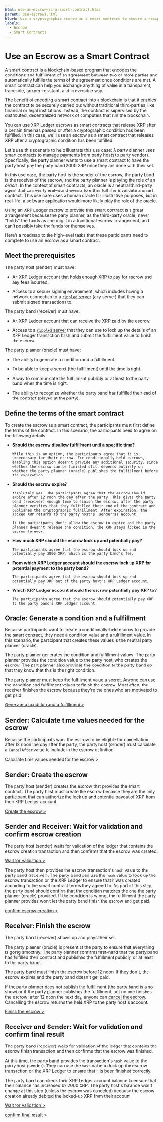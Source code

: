 ```yaml
---
html: use-an-escrow-as-a-smart-contract.html
parent: use-escrows.html
blurb: Use a cryptographic escrow as a smart contract to ensure a recipient gets paid only if they successfully perform a service.
labels:
  - Escrow
  - Smart Contracts
---
```

# Use an Escrow as a Smart Contract

A smart contract is a blockchain-based program that encodes the conditions and fulfillment of an agreement between two or more parties and automatically fulfills the terms of the agreement once conditions are met. A smart contract can help you exchange anything of value in a transparent, traceable, tamper-resistant, and irreversible way.

The benefit of encoding a smart contract into a blockchain is that it enables the contract to be securely carried out without traditional third-parties, like financial or legal institutions. Instead, the contract is supervised by the distributed, decentralized network of computers that run the blockchain.

You can use XRP Ledger escrows as smart contracts that release XRP after a certain time has passed or after a cryptographic condition has been fulfilled. In this case, we'll use an escrow as a smart contract that releases XRP after a cryptographic condition has been fulfilled.

Let's use this scenario to help illustrate this use case: A party planner uses smart contracts to manage payments from party hosts to party vendors. Specifically, the party planner wants to use a smart contract to have the party host pay the party band 2000 XRP once they are done with their set.

In this use case, the party host is the sender of the escrow, the party band is the receiver of the escrow, and the party planner is playing the role of an _oracle_. In the context of smart contracts, an oracle is a neutral third-party agent that can verify real-world events to either fulfill or invalidate a smart contract. This use case uses a human oracle for illustrative purposes, but in real-life, a software application would more likely play the role of the oracle.

Using an XRP Ledger escrow to provide this smart contract is a great arrangement because the party planner, as the third-party oracle, never "holds" the funds as one might in a traditional escrow arrangement, and can't possibly take the funds for themselves.

Here’s a roadmap to the high-level tasks that these participants need to complete to use an escrow as a smart contract.


## Meet the prerequisites

The party host (sender) must have:

- An XRP Ledger [account](accounts.html#creating-accounts) that holds enough XRP to pay for escrow and any fees incurred.

- Access to a secure signing environment, which includes having a network connection to a [`rippled` server](install-rippled.html) (any server) that they can submit signed transactions to. <!--#{ once set up secure signing tutorial is available, link to it from here }# -->

The party band (receiver) must have:

- An XRP Ledger [account](accounts.html#creating-accounts) that can receive the XRP paid by the escrow.

- Access to a [`rippled` server](install-rippled.html) that they can use to look up the details of an XRP Ledger transaction hash and submit the fulfillment value to finish the escrow.

The party planner (oracle) must have:

- The ability to generate a condition and a fulfillment.

- To be able to keep a secret (the fulfillment) until the time is right.

- A way to communicate the fulfillment publicly or at least to the party band when the time is right.

- The ability to recognize whether the party band has fulfilled their end of the contract (played at the party).




## Define the terms of the smart contract

To create the escrow as a smart contract, the participants must first define the terms of the contract. In this scenario, the participants need to agree on the following details.

- **Should the escrow disallow fulfillment until a specific time?**

      While this is an option, the participants agree that it is unnecessary for their escrow. For conditionally-held escrows, enabling this option doesn't provide any additional security, since whether the escrow can be finished still depends entirely on whether the party planner (oracle) publishes the fulfillment before the expiration.

- **Should the escrow expire?**

      Absolutely yes. The participants agree that the escrow should expire after 12 noon the day after the party. This gives the party band (receiver) enough time to finish the escrow, after the party planner verifies that they fulfilled their end of the contract and publishes the cryptographic fulfillment. After expiration, the locked XRP returns to the party host's (sender's) account.

      If the participants don't allow the escrow to expire and the party planner doesn't release the condition, the XRP stays locked in the escrow forever.

- **How much XRP should the escrow lock up and potentially pay?**

      The participants agree that the escrow should lock up and potentially pay 2000 XRP, which is the party band's fee.

- **From which XRP Ledger account should the escrow lock up XRP for potential payment to the party band?**

      The participants agree that the escrow should lock up and potentially pay XRP out of the party host's XRP Ledger account.

- **Which XRP Ledger account should the escrow potentially pay XRP to?**

      The participants agree that the escrow should potentially pay XRP to the party band's XRP Ledger account.




## Oracle: Generate a condition and a fulfillment

Because participants want to create a conditionally-held escrow to provide the smart contract, they need a condition value and a fulfillment value. In this scenario, the participant that creates these values is the neutral party planner (oracle).

The party planner generates the condition and fulfillment values. The party planner provides the condition value to the party host, who creates the escrow. The part planner also provides the condition to the party band so that they know that this is the right condition.

The party planner must keep the fulfillment value a secret. Anyone can use the condition and fulfillment values to finish the escrow. Most often, the receiver finishes the escrow because they're the ones who are motivated to get paid.

[Generate a condition and a fulfillment >](send-a-conditionally-held-escrow.html#1-generate-condition-and-fulfillment)


## Sender: Calculate time values needed for the escrow

Because the participants want the escrow to be eligible for cancellation after 12 noon the day after the party, the party host (sender) must calculate a `CancelAfter` value to include in the escrow definition.

[Calculate time values needed for the escrow >](send-a-conditionally-held-escrow.html#2-calculate-release-or-cancel-time)



## Sender: Create the escrow

The party host (sender) creates the escrow that provides the smart contract. The party host must create the escrow because they are the only participant that can authorize the lock up and potential payout of XRP from their XRP Ledger account.

[Create the escrow >](send-a-conditionally-held-escrow.html#3-submit-escrowcreate-transaction)



## Sender and Receiver: Wait for validation and confirm escrow creation

The party host (sender) waits for validation of the ledger that contains the escrow creation transaction and then confirms that the escrow was created.

[Wait for validation >](send-a-conditionally-held-escrow.html#4-wait-for-validation)

The party host then provides the escrow transaction's `hash` value to the party band (receiver). The party band can use the `hash` value to look up the escrow transaction on the XRP Ledger to ensure that it was created according to the smart contract terms they agreed to. As part of this step, the party band should confirm that the condition matches the one the party planner (oracle) provided. If the condition is wrong, the fulfillment the party planner provides won't let the party band finish the escrow and get paid.

[confirm escrow creation >](send-a-conditionally-held-escrow.html#5-confirm-that-the-escrow-was-created)



## Receiver: Finish the escrow

The party band (receiver) shows up and plays their set.

The party planner (oracle) is present at the party to ensure that everything is going smoothly. The party planner confirms first-hand that the party band has fulfilled their contract and publishes the fulfillment publicly, or at least to the party band.

The party band must finish the escrow before 12 noon. If they don't, the escrow expires and the party band doesn't get paid.

If the party planner does not publish the fulfillment (the party band is a no show) or if the party planner publishes the fulfillment, but no one finishes the escrow; after 12 noon the next day, anyone can [cancel the escrow](cancel-an-expired-escrow.html). Cancelling the escrow returns the held XRP to the party host's account.

[Finish the escrow >](send-a-conditionally-held-escrow.html#6-submit-escrowfinish-transaction)



## Receiver and Sender: Wait for validation and confirm final result

The party band (receiver) waits for validation of the ledger that contains the escrow finish transaction and then confirms that the escrow was finished.

At this time, the party band provides the transaction's `hash` value to the party host (sender). They can use the `hash` value to look up the escrow transaction on the XRP Ledger to ensure that it is been finished correctly.

The party band can check their XRP Ledger account balance to ensure that their balance has increased by 2000 XRP. The party host's balance won't change at this step (unless the escrow was canceled) because the escrow creation already debited the locked-up XRP from their account.

[Wait for validation >](send-a-conditionally-held-escrow.html#7-wait-for-validation)

[confirm final result >](send-a-conditionally-held-escrow.html#8-confirm-final-result)
